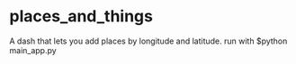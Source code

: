 # places_and_things
A dash that lets you add places by longitude and latitude.
run with $python main_app.py

